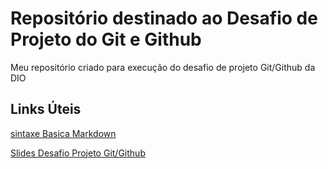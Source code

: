 # Repositório destinado ao Desafio de Projeto do Git e Github
Meu repositório criado para execução do desafio de projeto Git/Github da DIO

## Links Úteis
[sintaxe Basica Markdown](https://www.markdownguide.org/basic-syntax/)

[Slides Desafio Projeto Git/Github](https://drive.google.com/file/d/1IZu0qohv1JOmxjEra1lknDiiStU68bl4/view)